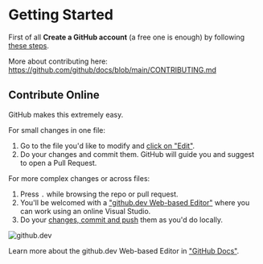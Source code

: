 # Getting Started

First of all **Create a GitHub account** (a free one is enough) by following [these steps](https://help.github.com/en/articles/signing-up-for-a-new-github-account "Signing up for a new GitHub account").

More about contributing here: https://github.com/github/docs/blob/main/CONTRIBUTING.md

## Contribute Online

GitHub makes this extremely easy.

For small changes in one file:

1. Go to the file you'd like to modify and [click on "Edit"](https://docs.github.com/en/repositories/working-with-files/managing-files/editing-files#editing-files-in-another-users-repository).
2. Do your changes and commit them. GitHub will guide you and suggest to open a Pull Request.

For more complex changes or across files:

1. Press `.` while browsing the repo or pull request.
2. You'll be welcomed with a ["github.dev Web-based Editor"](https://docs.github.com/en/codespaces/the-githubdev-web-based-editor) where you can work using an online Visual Studio.
3. Do your [changes, commit and push](https://docs.github.com/en/codespaces/the-githubdev-web-based-editor#using-source-control) them as you'd do locally.

![github.dev](https://user-images.githubusercontent.com/856858/130119109-4769f2d7-9027-4bc4-a38c-10f297499e8f.gif)

Learn more about the github.dev Web-based Editor in ["GitHub Docs"](https://docs.github.com/en/codespaces/the-githubdev-web-based-editor).
